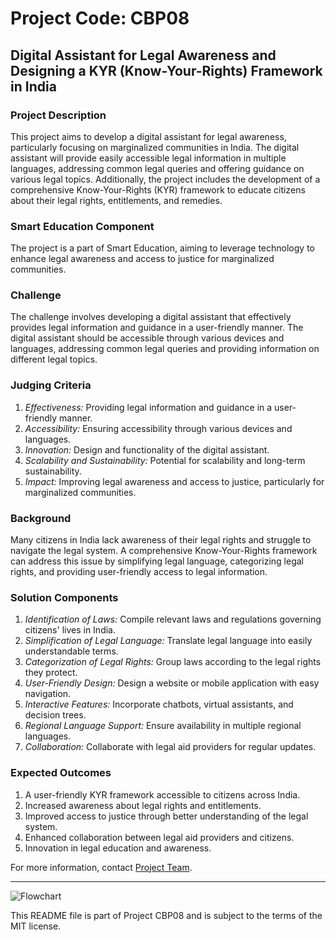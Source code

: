 # Project Code: CBP08

## Digital Assistant for Legal Awareness and Designing a KYR (Know-Your-Rights) Framework in India

### Project Description
This project aims to develop a digital assistant for legal awareness, particularly focusing on marginalized communities in India. The digital assistant will provide easily accessible legal information in multiple languages, addressing common legal queries and offering guidance on various legal topics. Additionally, the project includes the development of a comprehensive Know-Your-Rights (KYR) framework to educate citizens about their legal rights, entitlements, and remedies.

### Smart Education Component
The project is a part of Smart Education, aiming to leverage technology to enhance legal awareness and access to justice for marginalized communities.

### Challenge
The challenge involves developing a digital assistant that effectively provides legal information and guidance in a user-friendly manner. The digital assistant should be accessible through various devices and languages, addressing common legal queries and providing information on different legal topics.

### Judging Criteria
1. *Effectiveness:* Providing legal information and guidance in a user-friendly manner.
2. *Accessibility:* Ensuring accessibility through various devices and languages.
3. *Innovation:* Design and functionality of the digital assistant.
4. *Scalability and Sustainability:* Potential for scalability and long-term sustainability.
5. *Impact:* Improving legal awareness and access to justice, particularly for marginalized communities.

### Background
Many citizens in India lack awareness of their legal rights and struggle to navigate the legal system. A comprehensive Know-Your-Rights framework can address this issue by simplifying legal language, categorizing legal rights, and providing user-friendly access to legal information.

### Solution Components
1. *Identification of Laws:* Compile relevant laws and regulations governing citizens' lives in India.
2. *Simplification of Legal Language:* Translate legal language into easily understandable terms.
3. *Categorization of Legal Rights:* Group laws according to the legal rights they protect.
4. *User-Friendly Design:* Design a website or mobile application with easy navigation.
5. *Interactive Features:* Incorporate chatbots, virtual assistants, and decision trees.
6. *Regional Language Support:* Ensure availability in multiple regional languages.
7. *Collaboration:* Collaborate with legal aid providers for regular updates.

### Expected Outcomes
1. A user-friendly KYR framework accessible to citizens across India.
2. Increased awareness about legal rights and entitlements.
3. Improved access to justice through better understanding of the legal system.
4. Enhanced collaboration between legal aid providers and citizens.
5. Innovation in legal education and awareness.

For more information, contact [Project Team](mailto:projectteam@example.com).

---

![Flowchart](![FlowChart-1](https://github.com/SOUMEN-PAL/know-your-rigths/assets/112452467/f439c709-d0a4-457b-a8b9-a3a54b79b34b)
)

This README file is part of Project CBP08 and is subject to the terms of the MIT license.
